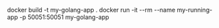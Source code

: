 docker build -t my-golang-app .
docker run -it --rm --name my-running-app -p 50051:50051 my-golang-app
